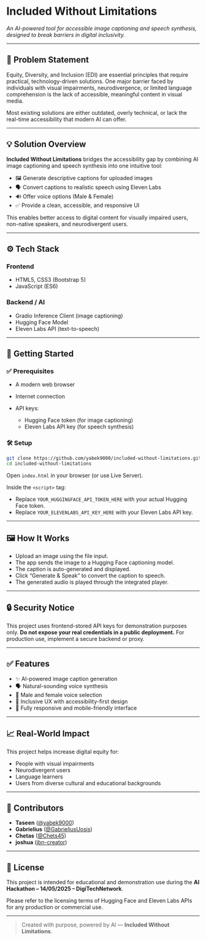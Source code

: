 # Included Without Limitations

*An AI-powered tool for accessible image captioning and speech synthesis, designed to break barriers in digital inclusivity.*

---

## 🧠 Problem Statement

Equity, Diversity, and Inclusion (EDI) are essential principles that require practical, technology-driven solutions. One major barrier faced by individuals with visual impairments, neurodivergence, or limited language comprehension is the lack of accessible, meaningful content in visual media.

Most existing solutions are either outdated, overly technical, or lack the real-time accessibility that modern AI can offer.

---

## 💡 Solution Overview

**Included Without Limitations** bridges the accessibility gap by combining AI image captioning and speech synthesis into one intuitive tool:

* 🖼 Generate descriptive captions for uploaded images
* 🗣 Convert captions to realistic speech using Eleven Labs
* 🔊 Offer voice options (Male & Female)
* ✅ Provide a clean, accessible, and responsive UI

This enables better access to digital content for visually impaired users, non-native speakers, and neurodivergent users.

---

## ⚙️ Tech Stack

### Frontend

* HTML5, CSS3 (Bootstrap 5)
* JavaScript (ES6)

### Backend / AI

* Gradio Inference Client (image captioning)
* Hugging Face Model
* Eleven Labs API (text-to-speech)

---

## 🚀 Getting Started

### ✅ Prerequisites

* A modern web browser
* Internet connection
* API keys:

  * Hugging Face token (for image captioning)
  * Eleven Labs API key (for speech synthesis)

### 🛠 Setup

```bash
git clone https://github.com/yabek9000/included-without-limitations.git
cd included-without-limitations
```

Open `index.html` in your browser (or use Live Server).

Inside the `<script>` tag:

* Replace `YOUR_HUGGINGFACE_API_TOKEN_HERE` with your actual Hugging Face token.
* Replace `YOUR_ELEVENLABS_API_KEY_HERE` with your Eleven Labs API key.

---

## 🖼 How It Works

* Upload an image using the file input.
* The app sends the image to a Hugging Face captioning model.
* The caption is auto-generated and displayed.
* Click “Generate & Speak” to convert the caption to speech.
* The generated audio is played through the integrated player.

---

## 🔒 Security Notice

This project uses frontend-stored API keys for demonstration purposes only.
**Do not expose your real credentials in a public deployment.**
For production use, implement a secure backend or proxy.

---

## ✅ Features

* ✨ AI-powered image caption generation
* 🗣 Natural-sounding voice synthesis
* 🔄 Male and female voice selection
* 💬 Inclusive UX with accessibility-first design
* 📱 Fully responsive and mobile-friendly interface

---

## 📈 Real-World Impact

This project helps increase digital equity for:

* People with visual impairments
* Neurodivergent users
* Language learners
* Users from diverse cultural and educational backgrounds

---

## 👥 Contributors

* **Taseen** ([@yabek9000](https://github.com/yabek9000))
* **Gabrielius** ([@GabrieliusUosis](https://github.com/GabrieliusUosis))
* **Chetas** ([@Chets45](http://github.com/Chets45))
* **joshua** ([jbn-creator](https://github.com/jbn-creator))
---

## 📄 License

This project is intended for educational and demonstration use during the
**AI Hackathon – 14/05/2025 – DigiTechNetwork**.

Please refer to the licensing terms of Hugging Face and Eleven Labs APIs for any production or commercial use.

---

> Created with purpose, powered by AI — **Included Without Limitations**.

